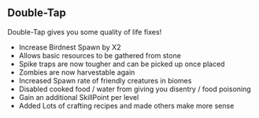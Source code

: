 ## Double-Tap
Double-Tap gives you some quality of life fixes!

 - Increase Birdnest Spawn by X2
 - Allows basic resources to be gathered from stone
 - Spike traps are now tougher and can be picked up once placed 
 - Zombies are now harvestable again
 - Increased Spawn rate of friendly creatures in biomes 
 - Disabled cooked food / water from giving you disentry / food poisoning 
 - Gain an additional SkillPoint per level 
 - Added Lots of  crafting recipes and made others make more sense